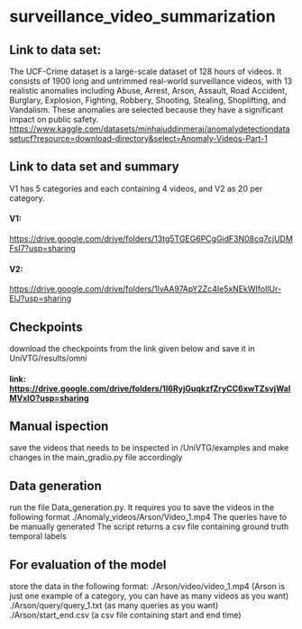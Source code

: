 # surveillance_video_summarization

## Link to data set:
The UCF-Crime dataset is a large-scale dataset of 128 hours of videos. It consists of 1900 long and untrimmed real-world surveillance videos, with 13 realistic anomalies including Abuse, Arrest, Arson, Assault, Road Accident, Burglary, Explosion, Fighting, Robbery, Shooting, Stealing, Shoplifting, and Vandalism. These anomalies are selected because they have a significant impact on public safety.
https://www.kaggle.com/datasets/minhajuddinmeraj/anomalydetectiondatasetucf?resource=download-directory&select=Anomaly-Videos-Part-1

## Link to data set and summary
V1 has 5 categories and each containing 4 videos, and V2 as 20 per category.
#### V1:
https://drive.google.com/drive/folders/13tg5TGEG6PCgGidF3N08cq7cjUDMFsI7?usp=sharing
#### V2:
https://drive.google.com/drive/folders/1lvAA97ApY2Zc4Ie5xNEkWIfolIUr-ElJ?usp=sharing

## Checkpoints
download the checkpoints from the link given below and save it in UniVTG/results/omni
#### link: https://drive.google.com/drive/folders/1l6RyjGuqkzfZryCC6xwTZsvjWaIMVxIO?usp=sharing

## Manual ispection
save the videos that needs to be inspected in /UniVTG/examples and make changes in the main_gradio.py file accordingly

## Data generation
run the file Data_generation.py. It requires you to save the videos in the following format
./Anomaly_videos/Arson/Video_1.mp4
The queries have to be manually generated
The script returns a csv file containing ground truth temporal labels

## For evaluation of the model
store the data in the following format:
./Arson/video/video_1.mp4    (Arson is just one example of a category, you can have as many videos as you want)
./Arson/query/query_1.txt    (as many queries as you want)
./Arson/start_end.csv        (a csv file containing start and end time)



